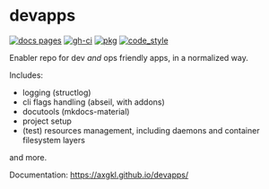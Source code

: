 # devapps


<!-- badges -->
[![docs pages][docs pages_img]][docs pages] [![gh-ci][gh-ci_img]][gh-ci] [![pkg][pkg_img]][pkg] [![code_style][code_style_img]][code_style] 

[docs pages]: https://axgkl.github.io/devapps/
[docs pages_img]: https://axgkl.github.io/devapps/img/badge_docs.svg
[gh-ci]: https://github.com/AXGKl/devapps/actions/workflows/ci.yml
[gh-ci_img]: https://github.com/AXGKl/devapps/actions/workflows/ci.yml/badge.svg
[pkg]: https://pypi.com/artifactory/pypi-ax-sources/devapps/2021.1.22/devapps-2021.1.22.tar.gz
[pkg_img]: https://axgkl.github.io/devapps/img/badge_pypi.svg
[code_style]: https://pypi.org/project/axblack/
[code_style_img]: https://axgkl.github.io/devapps/img/badge_axblack.svg
<!-- badges -->


Enabler repo for dev *and* ops friendly apps, in a normalized way.

Includes:

- logging (structlog)
- cli flags handling (abseil, with addons)
- docutools (mkdocs-material)
- project setup
- (test) resources management, including daemons and container filesystem layers

and more.




Documentation: https://axgkl.github.io/devapps/